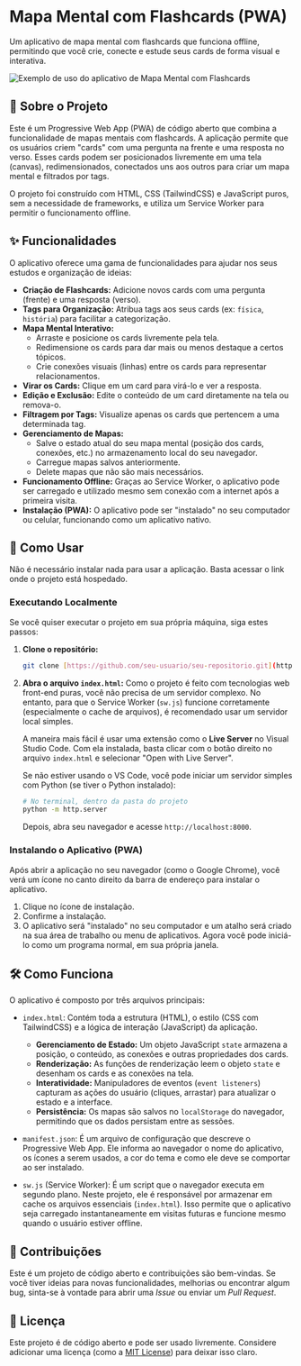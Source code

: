 # Mapa Mental com Flashcards (PWA)

Um aplicativo de mapa mental com flashcards que funciona offline, permitindo que você crie, conecte e estude seus cards de forma visual e interativa.

![Exemplo de uso do aplicativo de Mapa Mental com Flashcards](https://placehold.co/600x400/e2e8f0/4A5568?text=Exemplo+de+Uso+do+App)

## 🌟 Sobre o Projeto

Este é um Progressive Web App (PWA) de código aberto que combina a funcionalidade de mapas mentais com flashcards. A aplicação permite que os usuários criem "cards" com uma pergunta na frente e uma resposta no verso. Esses cards podem ser posicionados livremente em uma tela (canvas), redimensionados, conectados uns aos outros para criar um mapa mental e filtrados por tags.

O projeto foi construído com HTML, CSS (TailwindCSS) e JavaScript puros, sem a necessidade de frameworks, e utiliza um Service Worker para permitir o funcionamento offline.

## ✨ Funcionalidades

O aplicativo oferece uma gama de funcionalidades para ajudar nos seus estudos e organização de ideias:

* **Criação de Flashcards:** Adicione novos cards com uma pergunta (frente) e uma resposta (verso).
* **Tags para Organização:** Atribua tags aos seus cards (ex: `física`, `história`) para facilitar a categorização.
* **Mapa Mental Interativo:**
    * Arraste e posicione os cards livremente pela tela.
    * Redimensione os cards para dar mais ou menos destaque a certos tópicos.
    * Crie conexões visuais (linhas) entre os cards para representar relacionamentos.
* **Virar os Cards:** Clique em um card para virá-lo e ver a resposta.
* **Edição e Exclusão:** Edite o conteúdo de um card diretamente na tela ou remova-o.
* **Filtragem por Tags:** Visualize apenas os cards que pertencem a uma determinada tag.
* **Gerenciamento de Mapas:**
    * Salve o estado atual do seu mapa mental (posição dos cards, conexões, etc.) no armazenamento local do seu navegador.
    * Carregue mapas salvos anteriormente.
    * Delete mapas que não são mais necessários.
* **Funcionamento Offline:** Graças ao Service Worker, o aplicativo pode ser carregado e utilizado mesmo sem conexão com a internet após a primeira visita.
* **Instalação (PWA):** O aplicativo pode ser "instalado" no seu computador ou celular, funcionando como um aplicativo nativo.

## 🚀 Como Usar

Não é necessário instalar nada para usar a aplicação. Basta acessar o link onde o projeto está hospedado.

### Executando Localmente

Se você quiser executar o projeto em sua própria máquina, siga estes passos:

1.  **Clone o repositório:**
    ```bash
    git clone [https://github.com/seu-usuario/seu-repositorio.git](https://github.com/seu-usuario/seu-repositorio.git)
    ```

2.  **Abra o arquivo `index.html`:**
    Como o projeto é feito com tecnologias web front-end puras, você não precisa de um servidor complexo. No entanto, para que o Service Worker (`sw.js`) funcione corretamente (especialmente o cache de arquivos), é recomendado usar um servidor local simples.

    A maneira mais fácil é usar uma extensão como o **Live Server** no Visual Studio Code. Com ela instalada, basta clicar com o botão direito no arquivo `index.html` e selecionar "Open with Live Server".

    Se não estiver usando o VS Code, você pode iniciar um servidor simples com Python (se tiver o Python instalado):
    ```bash
    # No terminal, dentro da pasta do projeto
    python -m http.server
    ```
    Depois, abra seu navegador e acesse `http://localhost:8000`.

### Instalando o Aplicativo (PWA)

Após abrir a aplicação no seu navegador (como o Google Chrome), você verá um ícone no canto direito da barra de endereço para instalar o aplicativo.

1.  Clique no ícone de instalação.
2.  Confirme a instalação.
3.  O aplicativo será "instalado" no seu computador e um atalho será criado na sua área de trabalho ou menu de aplicativos. Agora você pode iniciá-lo como um programa normal, em sua própria janela.

## 🛠️ Como Funciona

O aplicativo é composto por três arquivos principais:

* `index.html`: Contém toda a estrutura (HTML), o estilo (CSS com TailwindCSS) e a lógica de interação (JavaScript) da aplicação.
    * **Gerenciamento de Estado:** Um objeto JavaScript `state` armazena a posição, o conteúdo, as conexões e outras propriedades dos cards.
    * **Renderização:** As funções de renderização leem o objeto `state` e desenham os cards e as conexões na tela.
    * **Interatividade:** Manipuladores de eventos (`event listeners`) capturam as ações do usuário (cliques, arrastar) para atualizar o estado e a interface.
    * **Persistência:** Os mapas são salvos no `localStorage` do navegador, permitindo que os dados persistam entre as sessões.

* `manifest.json`: É um arquivo de configuração que descreve o Progressive Web App. Ele informa ao navegador o nome do aplicativo, os ícones a serem usados, a cor do tema e como ele deve se comportar ao ser instalado.

* `sw.js` (Service Worker): É um script que o navegador executa em segundo plano. Neste projeto, ele é responsável por armazenar em cache os arquivos essenciais (`index.html`). Isso permite que o aplicativo seja carregado instantaneamente em visitas futuras e funcione mesmo quando o usuário estiver offline.

## 🤝 Contribuições

Este é um projeto de código aberto e contribuições são bem-vindas. Se você tiver ideias para novas funcionalidades, melhorias ou encontrar algum bug, sinta-se à vontade para abrir uma *Issue* ou enviar um *Pull Request*.

## 📄 Licença

Este projeto é de código aberto e pode ser usado livremente. Considere adicionar uma licença (como a [MIT License](https://opensource.org/licenses/MIT)) para deixar isso claro.

